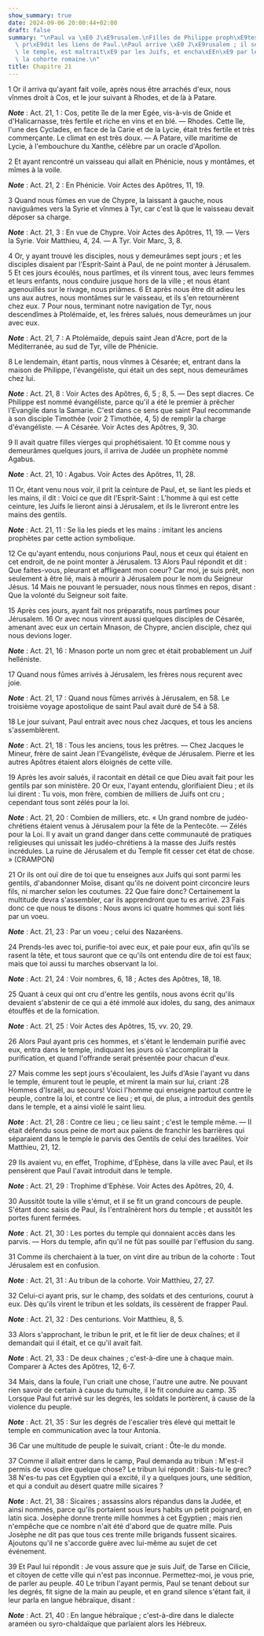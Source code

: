 ```yaml
---
show_summary: true
date: 2024-09-06 20:00:44+02:00
draft: false
summary: "\nPaul va \xE0 J\xE9rusalem.\nFilles de Philippe proph\xE9tesses.\nAgabus\
  \ pr\xE9dit les liens de Paul.\nPaul arrive \xE0 J\xE9rusalem ; il se purifie dans\
  \ le temple, est maltrait\xE9 par les Juifs, et encha\xEEn\xE9 par le tribun de\
  \ la cohorte romaine.\n"
title: Chapitre 21
---
```





1 Or il arriva qu'ayant fait voile, après nous être arrachés d'eux, nous vînmes droit à Cos, et le jour suivant à Rhodes, et de là à Patare.

***Note*** :  Act. 21, 1 : Cos, petite île de la mer Egée, vis-à-vis de Gnide et d'Halicarnasse, très fertile et riche en vins et en blé. ― Rhodes. Cette île, l'une des Cyclades, en face de la Carie et de la Lycie, était très fertile et très commerçante. Le climat en est très doux. ― A Patare, ville maritime de Lycie, à l'embouchure du Xanthe, célèbre par un oracle d'Apollon.

2 Et ayant rencontré un vaisseau qui allait en Phénicie, nous y montâmes, et mîmes à la voile.

***Note*** :  Act. 21, 2 : En Phénicie. Voir Actes des Apôtres, 11, 19.

3 Quand nous fûmes en vue de Chypre, la laissant à gauche, nous naviguâmes vers la Syrie et vînmes à Tyr, car c'est là que le vaisseau devait déposer sa charge.

***Note*** :  Act. 21, 3 : En vue de Chypre. Voir Actes des Apôtres, 11, 19. ― Vers la Syrie. Voir Matthieu, 4, 24. ― A Tyr. Voir Marc, 3, 8.

4 Or, y ayant trouvé les disciples, nous y demeurâmes sept jours ; et les disciples disaient par l'Esprit-Saint à Paul, de ne point monter à Jérusalem. 5 Et ces jours écoulés, nous partîmes, et ils vinrent tous, avec leurs femmes et leurs enfants, nous conduire jusque hors de la ville ; et nous étant agenouillés sur le rivage, nous priâmes. 6 Et après nous être dit adieu les uns aux autres, nous montâmes sur le vaisseau, et ils s'en retournèrent chez eux. 7 Pour nous, terminant notre navigation de Tyr, nous descendîmes à Ptolémaïde, et, les frères salués, nous demeurâmes un jour avec eux.

***Note*** :  Act. 21, 7 : A Ptolémaïde, depuis saint Jean d'Acre, port de la Méditerranée, au sud de Tyr, ville de Phénicie.

8 Le lendemain, étant partis, nous vînmes à Césarée; et, entrant dans la maison de Philippe, l'évangéliste, qui était un des sept, nous demeurâmes chez lui.

***Note*** :  Act. 21, 8 : Voir Actes des Apôtres, 6, 5 ; 8, 5. ― Des sept diacres. Ce Philippe est nommé évangéliste, parce qu'il a été le premier à prêcher l'Evangile dans la Samarie. C'est dans ce sens que saint Paul recommande à son disciple Timothée (voir 2 Timothée, 4, 5) de remplir la charge d'évangéliste. ― A Césarée. Voir Actes des Apôtres, 9, 30.


9 Il avait quatre filles vierges qui prophétisaient. 10 Et comme nous y demeurâmes quelques jours, il arriva de Judée un prophète nommé Agabus.

***Note*** :  Act. 21, 10 : Agabus. Voir Actes des Apôtres, 11, 28.

11 Or, étant venu nous voir, il prit la ceinture de Paul, et, se liant les pieds et les mains, il dit : Voici ce que dit l'Esprit-Saint : L'homme à qui est cette ceinture, les Juifs le lieront ainsi à Jérusalem, et ils le livreront entre les mains des gentils.

***Note*** :  Act. 21, 11 : Se lia les pieds et les mains : imitant les anciens prophètes par cette action symbolique.

12 Ce qu'ayant entendu, nous conjurions Paul, nous et ceux qui étaient en cet endroit, de ne point monter à Jérusalem. 13 Alors Paul répondit et dit : Que faites-vous, pleurant et affligeant mon coeur? Car moi, je suis prêt, non seulement à être lié, mais à mourir à Jérusalem pour le nom du Seigneur Jésus. 14 Mais ne pouvant le persuader, nous nous tînmes en repos, disant : Que la volonté du Seigneur soit faite.


15 Après ces jours, ayant fait nos préparatifs, nous partîmes pour Jérusalem. 16 Or avec nous vinrent aussi quelques disciples de Césarée, amenant avec eux un certain Mnason, de Chypre, ancien disciple, chez qui nous devions loger.

***Note*** :  Act. 21, 16 : Mnason porte un nom grec et était probablement un Juif helléniste.


17 Quand nous fûmes arrivés à Jérusalem, les frères nous reçurent avec joie.

***Note*** :  Act. 21, 17 : Quand nous fûmes arrivés à Jérusalem, en 58. Le troisième voyage apostolique de saint Paul avait duré de 54 à 58.

18 Le jour suivant, Paul entrait avec nous chez Jacques, et tous les anciens s'assemblèrent.

***Note*** :  Act. 21, 18 : Tous les anciens, tous les prêtres. ― Chez Jacques le Mineur, frère de saint Jean l'Evangéliste, évêque de Jérusalem. Pierre et les autres Apôtres étaient alors éloignés de cette ville.

19 Après les avoir salués, il racontait en détail ce que Dieu avait fait pour les gentils par son ministère. 20 Or eux, l'ayant entendu, glorifiaient Dieu ; et ils lui dirent : Tu vois, mon frère, combien de milliers de Juifs ont cru ; cependant tous sont zélés pour la loi.

***Note*** :  Act. 21, 20 : Combien de milliers, etc. « Un grand nombre de judéo-chrétiens étaient venus à Jérusalem pour la fête de la Pentecôte. ― Zélés pour la Loi. Il y avait un grand danger dans cette communauté de pratiques religieuses qui unissait les judéo-chrétiens à la masse des Juifs restés incrédules. La ruine de Jérusalem et du Temple fit cesser cet état de chose. » (CRAMPON)

21 Or ils ont ouï dire de toi que tu enseignes aux Juifs qui sont parmi les gentils, d'abandonner Moïse, disant qu'ils ne doivent point circoncire leurs fils, ni marcher selon les coutumes. 22 Que faire donc? Certainement la multitude devra s'assembler, car ils apprendront que tu es arrivé. 23 Fais donc ce que nous te disons : Nous avons ici quatre hommes qui sont liés par un voeu.

***Note*** :  Act. 21, 23 : Par un voeu ; celui des Nazaréens.

24 Prends-les avec toi, purifie-toi avec eux, et paie pour eux, afin qu'ils se rasent la tête, et tous sauront que ce qu'ils ont entendu dire de toi est faux; mais que toi aussi tu marches observant la loi.

***Note*** :  Act. 21, 24 : Voir nombres, 6, 18 ; Actes des Apôtres, 18, 18.

25 Quant à ceux qui ont cru d'entre les gentils, nous avons écrit qu'ils devaient s'abstenir de ce qui a été immolé aux idoles, du sang, des animaux étouffés et de la fornication.

***Note*** :  Act. 21, 25 : Voir Actes des Apôtres, 15, vv. 20, 29.

26 Alors Paul ayant pris ces hommes, et s'étant le lendemain purifié avec eux, entra dans le temple, indiquant les jours où s'accomplirait la purification, et quand l'offrande serait présentée pour chacun d'eux.


27 Mais comme les sept jours s'écoulaient, les Juifs d'Asie l'ayant vu dans le temple, émurent tout le peuple, et mirent la main sur lui, criant :28 Hommes d'Israël, au secours! Voici l'homme qui enseigne partout contre le peuple, contre la loi, et contre ce lieu ; et qui, de plus, a introduit des gentils dans le temple, et a ainsi violé le saint lieu.

***Note*** :  Act. 21, 28 : Contre ce lieu ; ce lieu saint ; c'est le temple même. ― Il était défendu sous peine de mort aux païens de franchir les barrières qui séparaient dans le temple le parvis des Gentils de celui des Israélites. Voir Matthieu, 21, 12.

29 Ils avaient vu, en effet, Trophime, d'Ephèse, dans la ville avec Paul, et ils pensèrent que Paul l'avait introduit dans le temple.

***Note*** :  Act. 21, 29 : Trophime d'Ephèse. Voir Actes des Apôtres, 20, 4.

30 Aussitôt toute la ville s'émut, et il se fit un grand concours de peuple. S'étant donc saisis de Paul, ils l'entraînèrent hors du temple ; et aussitôt les portes furent fermées.

***Note*** :  Act. 21, 30 : Les portes du temple qui donnaient accès dans les parvis. ― Hors du temple, afin qu'il ne fût pas souillé par l'effusion du sang.


31 Comme ils cherchaient à la tuer, on vint dire au tribun de la cohorte : Tout Jérusalem est en confusion.

***Note*** :  Act. 21, 31 : Au tribun de la cohorte. Voir Matthieu, 27, 27.

32 Celui-ci ayant pris, sur le champ, des soldats et des centurions, courut à eux. Dès qu'ils virent le tribun et les soldats, ils cessèrent de frapper Paul.

***Note*** :  Act. 21, 32 : Des centurions. Voir Matthieu, 8, 5.

33 Alors s'approchant, le tribun le prit, et le fit lier de deux chaînes; et il demandait qui il était, et ce qu'il avait fait.

***Note*** :  Act. 21, 33 : De deux chaines ; c'est-à-dire une à chaque main. Comparer à Actes des Apôtres, 12, 6-7.

34 Mais, dans la foule, l'un criait une chose, l'autre une autre. Ne pouvant rien savoir de certain à cause du tumulte, il le fit conduire au camp. 35 Lorsque Paul fut arrivé sur les degrés, les soldats le portèrent, à cause de la violence du peuple.

***Note*** :  Act. 21, 35 : Sur les degrés de l'escalier très élevé qui mettait le temple en communication avec la tour Antonia.

36 Car une multitude de peuple le suivait, criant : Ôte-le du monde.


37 Comme il allait entrer dans le camp, Paul demanda au tribun : M'est-il permis de vous dire quelque chose? Le tribun lui répondit : Sais-tu le grec? 38 N'es-tu pas cet Egyptien qui a excité, il y a quelques jours, une sédition, et qui a conduit au désert quatre mille sicaires ?

***Note*** :  Act. 21, 38 : Sicaires ; assassins alors répandus dans la Judée, et ainsi nommés, parce qu'ils portaient sous leurs habits un petit poignard, en latin sica. Josèphe donne trente mille hommes à cet Egyptien ; mais rien n'empêche que ce nombre n'ait été d'abord que de quatre mille. Puis Josèphe ne dit pas que tous ces trente mille brigands fussent sicaires. Ajoutons qu'il ne s'accorde guère avec lui-même au sujet de cet événement.

39 Et Paul lui répondit : Je vous assure que je suis Juif, de Tarse en Cilicie, et citoyen de cette ville qui n'est pas inconnue. Permettez-moi, je vous prie, de parler au peuple. 40 Le tribun l'ayant permis, Paul se tenant debout sur les degrés, fit signe de la main au peuple, et en grand silence s'étant fait, il leur parla en langue hébraïque, disant :

***Note*** :  Act. 21, 40 : En langue hébraïque ; c'est-à-dire dans le dialecte araméen ou syro-chaldaïque que parlaient alors les Hébreux.

